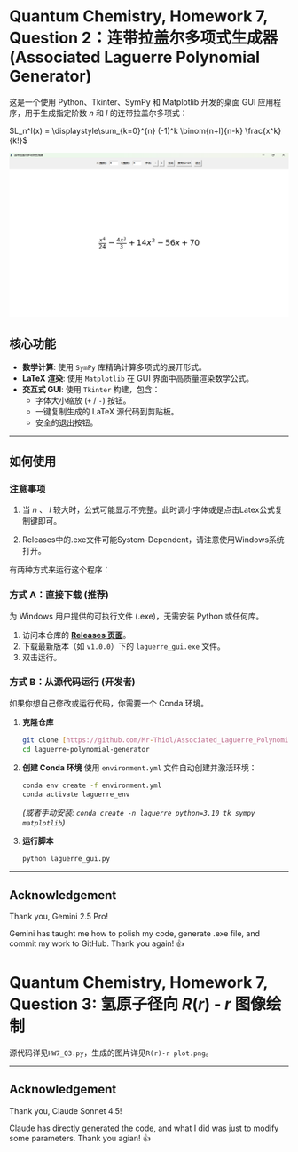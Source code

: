 # Quantum Chemistry, Homework 7, Question 2：连带拉盖尔多项式生成器 (Associated Laguerre Polynomial Generator)

这是一个使用 Python、Tkinter、SymPy 和 Matplotlib 开发的桌面 GUI 应用程序，用于生成指定阶数 $n$ 和 $l$ 的连带拉盖尔多项式：

$L_n^l(x) = \displaystyle\sum_{k=0}^{n} (-1)^k \binom{n+l}{n-k} \frac{x^k}{k!}$

![screenshot](.//screenshot.png)

## 核心功能

* **数学计算**: 使用 `SymPy` 库精确计算多项式的展开形式。
* **LaTeX 渲染**: 使用 `Matplotlib` 在 GUI 界面中高质量渲染数学公式。
* **交互式 GUI**: 使用 `Tkinter` 构建，包含：
    * 字体大小缩放 (`+` / `-`) 按钮。
    * 一键复制生成的 LaTeX 源代码到剪贴板。
    * 安全的退出按钮。

---

## 如何使用

### 注意事项

1. 当 $n$ 、 $l$ 较大时，公式可能显示不完整。此时调小字体或是点击Latex公式复制键即可。

2. Releases中的.exe文件可能System-Dependent，请注意使用Windows系统打开。

有两种方式来运行这个程序：

### 方式 A：直接下载 (推荐)

为 Windows 用户提供的可执行文件 (.exe)，无需安装 Python 或任何库。

1.  访问本仓库的 **[Releases 页面](https://github.com/Mr-Thiol/Associated_Laguerre_Polynomial_Generator/releases)**。
2.  下载最新版本（如 `v1.0.0`）下的 `laguerre_gui.exe` 文件。
3.  双击运行。

### 方式 B：从源代码运行 (开发者)

如果你想自己修改或运行代码，你需要一个 Conda 环境。

1.  **克隆仓库**
    ```bash
    git clone [https://github.com/Mr-Thiol/Associated_Laguerre_Polynomial_Generator](https://github.com/Mr-Thiol/Associated_Laguerre_Polynomial_Generator)
    cd laguerre-polynomial-generator
    ```

2.  **创建 Conda 环境**
    使用 `environment.yml` 文件自动创建并激活环境：
    ```bash
    conda env create -f environment.yml
    conda activate laguerre_env 
    ```
    *(或者手动安装: `conda create -n laguerre python=3.10 tk sympy matplotlib`)*

3.  **运行脚本**
    ```bash
    python laguerre_gui.py
    ```

---

## Acknowledgement

Thank you, Gemini 2.5 Pro!

Gemini has taught me how to polish my code, generate .exe file, and commit my work to GitHub. Thank you again! :+1:

# Quantum Chemistry, Homework 7, Question 3: 氢原子径向 $R(r)$ - $r$ 图像绘制

源代码详见`HW7_Q3.py`，生成的图片详见`R(r)-r plot.png`。

---

## Acknowledgement

Thank you, Claude Sonnet 4.5!

Claude has directly generated the code, and what I did was just to modify some parameters. Thank you agian! :+1:
